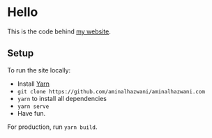 # Hello

This is the code behind [my website](https://aminalhazwani.com).

## Setup

To run the site locally:

- Install [Yarn](https://yarnpkg.com/en/)
- `git clone https://github.com/aminalhazwani/aminalhazwani.com`
- `yarn` to install all dependencies
- `yarn serve`
- Have fun.

For production, run `yarn build`.
